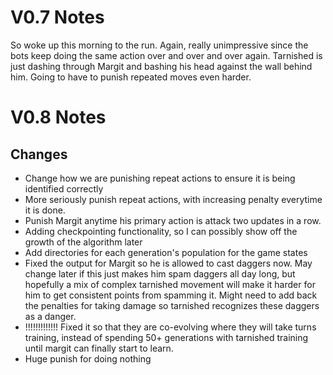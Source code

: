 # V0.7 Notes

So woke up this morning to the run. Again, really unimpressive since the bots keep doing the same action over and over and over again. Tarnished is just dashing through Margit and bashing his head against the wall behind him. Going to have to punish repeated moves even harder.

# V0.8 Notes

## Changes

- Change how we are punishing repeat actions to ensure it is being identified correctly
- More seriously punish repeat actions, with increasing penalty everytime it is done.
- Punish Margit anytime his primary action is attack two updates in a row.
- Adding checkpointing functionality, so I can possibly show off the growth of the algorithm later
- Add directories for each generation's population for the game states
- Fixed the output for Margit so he is allowed to cast daggers now. May change later if this just makes him spam daggers all day long, but hopefully a mix of complex tarnished movement will make it harder for him to get consistent points from spamming it. Might need to add back the penalties for taking damage so tarnished recognizes these daggers as a danger.
- !!!!!!!!!!!!! Fixed it so that they are co-evolving where they will take turns training, instead of spending 50+ generations with tarnished training until margit can finally start to learn.
- Huge punish for doing nothing